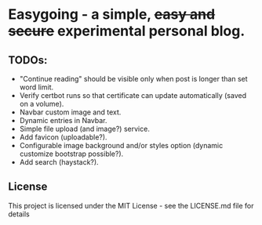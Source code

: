 # Easygoing - a simple, ~~easy and secure~~ experimental personal blog.
## TODOs: 
- "Continue reading" should be visible only when post is longer than set word limit.
- Verify certbot runs so that certificate can update automatically (saved on a volume).
- Navbar custom image and text.
- Dynamic entries in Navbar.
- Simple file upload (and image?) service.
- Add favicon (uploadable?).
- Configurable image background and/or styles option (dynamic customize bootstrap possible?).
- Add search (haystack?).

## License
This project is licensed under the MIT License - see the LICENSE.md file for details
